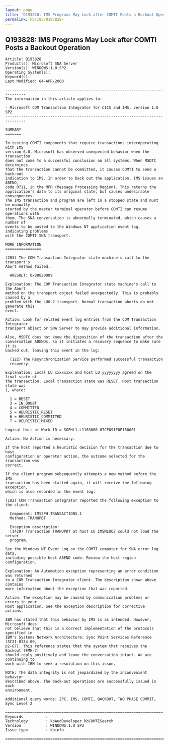 ```yaml
---
layout: page
title: "Q193828: IMS Programs May Lock after COMTI Posts a Backout Operation"
permalink: kb/193/Q193828/
---
```


## Q193828: IMS Programs May Lock after COMTI Posts a Backout Operation

	Article: Q193828
	Product(s): Microsoft SNA Server
	Version(s): WINDOWS:1.0 SP2
	Operating System(s): 
	Keyword(s): 
	Last Modified: 04-APR-2000
	
	-------------------------------------------------------------------------------
	The information in this article applies to:
	
	- Microsoft COM Transaction Integrator for CICS and IMS, version 1.0 SP2 
	-------------------------------------------------------------------------------
	
	SUMMARY
	=======
	
	In testing COMTI components that require transactions interoperating with IMS
	version 6.0, Microsoft has observed unexpected behavior when the transaction
	does not come to a successful conclusion on all systems. When MSDTC determines
	that the transaction cannot be committed, it causes COMTI to send a back-out
	indication to IMS. In order to back out the application, IMS issues an ABEND,
	code 0711, in the MPR (Message Processing Region). This returns the
	application's data to its original state, but causes undesirable consequences.
	The IMS transaction and program are left in a stopped state and must be manually
	started by the master terminal operator before COMTI can resume operations with
	them. The SNA conversation is abnormally terminated, which causes a number of
	events to be posted to the Windows NT application event log, indicating problems
	with the COMTI SNA transport.
	
	MORE INFORMATION
	================
	
	(203) The COM Transaction Integrator state machine's call to the transport's
	Abort method failed.
	
	  HRESULT: 0x80020009
	
	Explanation: The COM Transaction Integrator state machine's call to the Abort
	method on the transport object failed unexpectedly. This is probably caused by a
	problem with the LU6.2 transport. Normal transaction aborts do not generate this
	event.
	
	Action: Look for related event log entries from the COM Transaction Integrator
	transport object or SNA Server to may provide additional information.
	
	Also, MSDTC does not know the disposition of the transaction after the
	conversation ABENDs, so it initiates a recovery sequence to make sure it is
	backed out, leaving this event in the log:
	
	  (122) The Resynchronization Service performed successful transaction
	  recovery.
	
	Explanation: Local LU xxxxxxxx and host LU yyyyyyyy agreed on the final state of
	the transaction. Local transaction state was RESET. Host transaction state was
	1, where:
	
	  1 = RESET
	  3 = IN_DOUBT
	  4 = COMMITTED
	  5 = HEURISTIC_RESET
	  6 = HEURISTIC_COMMITTED
	  7 = HEURISTIC_MIXED
	
	Logical Unit of Work ID = SGPHL1.L1163000 07CE091E0E150001
	
	Action: No Action is necessary.
	
	If the host reported a heuristic decision for the transaction due to host
	configuration or operator action, the outcome selected for the transaction was
	correct.
	
	If the client program subsequently attempts a new method before the IMS
	transaction has been started again, it will receive the following exception,
	which is also recorded in the event log:
	
	(102) COM Transaction Integrator reported the following exception to the client:
	
	  Component: IMS2PH.TRANSACTIONS.1
	  Method: TRANUPDT
	
	  Exception description:
	  (1429) Transaction TRANUPDT at host LU IMSMLU62 could not load the server
	  program.
	
	See the Windows NT Event Log on the COMTI computer for SNA error log data,
	including possible host ABEND code. Review the host region configuration.
	
	Explanation: An Automation exception representing an error condition was returned
	to a COM Transaction Integrator client. The description shown above contains
	more information about the exception that was reported.
	
	Action: The exception may be caused by communication problems or errors in your
	Host application. See the exception description for corrective actions.
	
	IBM has stated that this behavior by IMS is as intended. However, Microsoft does
	not believe that this is a correct implementation of the protocols specified in
	IBM's Systems Network Architecture: Sync Point Services Reference (SC31-8134-00,
	p2-67). This reference states that the system that receives the Backout (FMH-7)
	should reply positively and leave the conversation intact. We are continuing to
	work with IBM to seek a resolution on this issue.
	
	NOTE: The data integrity is not jeopardized by the inconvenient behavior
	described above. The back-out operations are successfully issued in each
	environment.
	
	Additional query words: 2PC, IMS, COMTI, BACKOUT, TWO PHASE COMMIT, Sync Level 2
	
	======================================================================
	Keywords          :  
	Technology        : kbAudDeveloper kbCOMTISearch
	Version           : WINDOWS:1.0 SP2
	Issue type        : kbinfo
	
	=============================================================================
	

